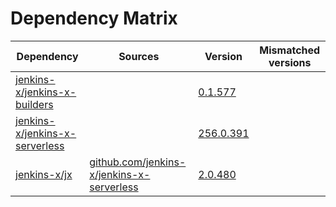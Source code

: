 # Dependency Matrix

Dependency | Sources | Version | Mismatched versions
---------- | ------- | ------- | -------------------
[jenkins-x/jenkins-x-builders](https://github.com/jenkins-x/jenkins-x-builders) |  | [0.1.577]() | 
[jenkins-x/jenkins-x-serverless](https://github.com/jenkins-x/jenkins-x-serverless) |  | [256.0.391](https://github.com/jenkins-x/jenkins-x-serverless/releases/tag/v256.0.391) | 
[jenkins-x/jx](https://github.com/jenkins-x/jx) | [github.com/jenkins-x/jenkins-x-serverless](https://github.com/jenkins-x/jenkins-x-serverless) | [2.0.480](https://github.com/jenkins-x/jx/releases/tag/v2.0.480) | 
